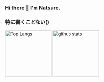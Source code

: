 ### Hi there 👋 I'm Natsure.

### 特に書くことない() 

<p align="left"> 
  <img alt="Top Langs" height="150px" src="https://github-readme-stats.vercel.app/api/top-langs/?username=YucriNatsure&show_icons=true&theme=onedark" />
  <img alt="github stats" height="150px" src="https://github-readme-stats.vercel.app/api?username=YucriNatsure&theme=onedark&show_icons=ture" />
</p>
